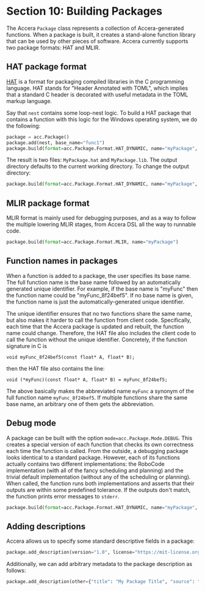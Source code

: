 [//]: # (Project: Accera)
[//]: # (Version: v1.2.1)

# Section 10: Building Packages
The Accera `Package` class represents a collection of Accera-generated functions. When a package is built, it creates a stand-alone function library that can be used by other pieces of software. Accera currently supports two package formats: HAT and MLIR.

## HAT package format
[HAT](https://github.com/microsoft/hat) is a format for packaging compiled libraries in the C programming language. HAT stands for "Header Annotated with TOML", which implies that a standard C header is decorated with useful metadata in the TOML markup language.

Say that `nest` contains some loop-nest logic. To build a HAT package that contains a function with this logic for the Windows operating system, we do the following:
```python
package = acc.Package()
package.add(nest, base_name="func1")
package.build(format=acc.Package.Format.HAT_DYNAMIC, name="myPackage", platform=acc.Package.Platform.WINDOWS)
```

The result is two files: `MyPackage.hat` and `MyPackage.lib`. The output directory defaults to the current working directory. To change the output directory:

```python
package.build(format=acc.Package.Format.HAT_DYNAMIC, name="myPackage", platform=acc.Package.Platform.WINDOWS, output_dir="hat_packages")
```

## MLIR package format
MLIR format is mainly used for debugging purposes, and as a way to follow the multiple lowering MLIR stages, from Accera DSL all the way to runnable code.
```python
package.build(format=acc.Package.Format.MLIR, name="myPackage")
```

## Function names in packages
When a function is added to a package, the user specifies its base name. The full function name is the base name followed by an automatically generated unique identifier. For example, if the base name is "myFunc" then the function name could be "myFunc_8f24bef5". If no base name is given, the function name is just the automatically-generated unique identifier.

The unique identifier ensures that no two functions share the same name, but also makes it harder to call the function from client code. Specifically, each time that the Accera package is updated and rebuilt, the function name could change. Therefore, the HAT file also includes the client code to call the function without the unique identifier. Concretely, if the function signature in C is
```
void myFunc_8f24bef5(const float* A, float* B);
```
then the HAT file also contains the line:
```
void (*myFunc)(const float* A, float* B) = myFunc_8f24bef5;
```
The above basically makes the abbreviated name `myFunc` a synonym of the full function name `myFunc_8f24bef5`. If multiple functions share the same base name, an arbitrary one of them gets the abbreviation.

## Debug mode
A package can be built with the option `mode=acc.Package.Mode.DEBUG`. This creates a special version of each function that checks its own correctness each time the function is called. From the outside, a debugging package looks identical to a standard package. However, each of its functions actually contains two different implementations: the RoboCode implementation (with all of the fancy scheduling and planning) and the trivial default implementation (without any of the scheduling or planning). When called, the function runs both implementations and asserts that their outputs are within some predefined tolerance. If the outputs don't match, the function prints error messages to `stderr`.
```python
package.build(format=acc.Package.Format.HAT_DYNAMIC, name="myPackage", mode=acc.Package.Mode.DEBUG, tolerance=1.0e-6)
```

## Adding descriptions
Accera allows us to specify some standard descriptive fields in a package:
```python
package.add_description(version​​​​​​​​​​​​​​​​="1.0", license="https://mit-license.org/", author="Microsoft Research")​​​​​​​​​​
```
Additionally, we can add arbitrary metadata to the package description as follows:
```python
package.add_description(other={​​​​​​​​​​​​​​​​"title": "My Package Title", "source": "https://github.com/", "citations": ["https://arxiv.org/2021.12345/", "https://arxiv.org/2021.56789/"]}​​​​​​​​​​​​​​​​)
```


<div style="page-break-after: always;"></div>
